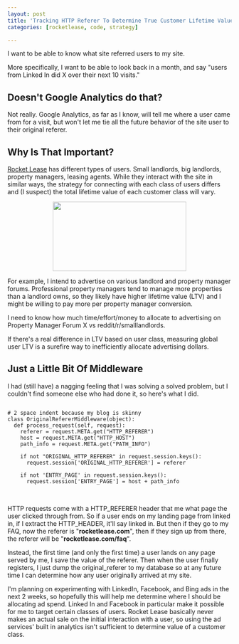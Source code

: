 ```yaml
---
layout: post
title: 'Tracking HTTP Referer To Determine True Customer Lifetime Value'
categories: [rocketlease, code, strategy]

---
```


I want to be able to know what site referred users to my site.

More specifically, I want to be able to look back in a month, and say "users from Linked In did X over their next 10 visits."
<h2>Doesn't Google Analytics do that?</h2>
Not really. Google Analytics, as far as I know, will tell me where a user came from for a visit, but won't let me tie all the future behavior of the site user to their original referer.
<h2>Why Is That Important?</h2>
<a href="http://www.rocketlease.com">Rocket Lease</a> has different types of users. Small landlords, big landlords, property managers, leasing agents. While they interact with the site in similar ways, the strategy for connecting with each class of users differs and (I suspect) the total lifetime value of each customer class will vary.
<p style="text-align: center;"><a href="http://www.rocketlease.com"><img src="/images/rl2-300x156.png" alt="" width="300" height="156" /></a></p>
For example, I intend to advertise on various landlord and property manager forums. Professional property managers tend to manage more properties than a landlord owns, so they likely have higher lifetime value (LTV) and I might be willing to pay more per property manager conversion.

I need to know how much time/effort/money to allocate to advertising on Property Manager Forum X vs reddit/r/smalllandlords.

If there's a real difference in LTV based on user class, measuring global user LTV is a surefire way to inefficiently allocate advertising dollars.
<h2>Just a Little Bit Of Middleware</h2>
I had (still have) a nagging feeling that I was solving a solved problem, but I couldn't find someone else who had done it, so here's what I did.

<pre class="code"><code>
# 2 space indent because my blog is skinny
class OriginalRefererMiddleware(object):
  def process_request(self, request):
    referer = request.META.get("HTTP_REFERER")
    host = request.META.get("HTTP_HOST")
    path_info = request.META.get("PATH_INFO")

    if not "ORIGINAL_HTTP_REFERER" in request.session.keys():
      request.session['ORIGINAL_HTTP_REFERER'] = referer

    if not 'ENTRY_PAGE' in request.session.keys():
      request.session['ENTRY_PAGE'] = host + path_info
</code></pre>

<br />

HTTP requests come with a HTTP_REFERER header that me what page the user clicked through from. So if a user ends on my landing page from linked in, if I extract the HTTP_HEADER, it'll say linked in. But then if they go to my FAQ, now the referer is "<strong>rocketlease.com</strong>", then if they sign up from there, the referer will be "<strong>rocketlease.com/faq</strong>".

Instead, the first time (and only the first time) a user lands on any page served by me, I save the value of the referer. Then when the user finally registers, I just dump the original_referer to my database so at any future time I can determine how any user originally arrived at my site.

I'm planning on experimenting with LinkedIn, Facebook, and Bing ads in the next 2 weeks, so hopefully this will help me determine where I should be allocating ad spend. Linked In and Facebook in particular make it possible for me to target certain classes of users. Rocket Lease basically never makes an actual sale on the initial interaction with a user, so using the ad services' built in analytics isn't sufficient to determine value of a customer class.

